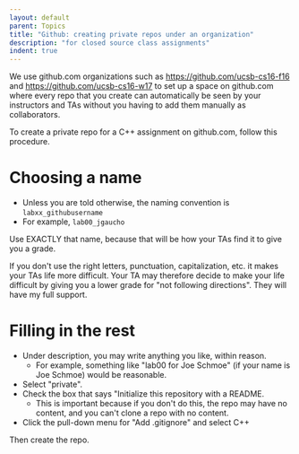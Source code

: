```yaml
---
layout: default
parent: Topics
title: "Github: creating private repos under an organization"
description: "for closed source class assignments"
indent: true
---
```


We use github.com organizations such as <https://github.com/ucsb-cs16-f16> and <https://github.com/ucsb-cs16-w17> to set up a space
on github.com where every repo that you create can automatically be seen by your instructors and TAs without you having to add them manually as collaborators.

To create a private repo for a C++ assignment on github.com, follow this procedure.

# Choosing a name

* Unless you are told otherwise, the naming convention is `labxx_githubusername`
* For example, `lab00_jgaucho`

Use EXACTLY that name, because that will be how your TAs find it to give you a grade.    

If you don't use the right letters, punctuation, capitalization, etc. it makes your TAs life more difficult. Your TA 
may therefore decide to make your life difficult by giving you a lower grade for "not following directions". 
They will have my full support.                         

# Filling in the rest

-   Under description, you may write anything you like, within reason.                           
    -   For example, something like "lab00 for Joe Schmoe" (if your name is Joe Schmoe) would be reasonable.                                                                                     
-   Select "private".                                                                            
-   Check the box that says "Initialize this repository with a README.                           
    -   This is important because if you don't do this, the repo may have no content, and you can't clone a repo with no content.
-   Click the pull-down menu for "Add .gitignore" and select C++

Then create the repo.
